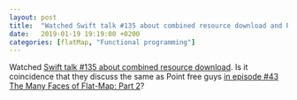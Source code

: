 ```yaml
---
layout: post
title:  "Watched Swift talk #135 about combined resource download and Point free episode #43 The Many Faces of Flat-Map: Part 2"
date:   2019-01-19 19:19:00 +0200
categories: [flatMap, "Functional programming"]
---
```

Watched [Swift talk \#135 about combined resource download](http://talk.objc.io/episodes/S01E135-combined-resources-part-2).
Is it coincidence that they discuss the same as Point free guys [in episode \#43 The Many Faces of Flat-Map: Part
2](https://www.pointfree.co/episodes/ep43-the-many-faces-of-flat-map-part-2)?
